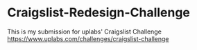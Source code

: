 # Craigslist-Redesign-Challenge
This is my submission for uplabs' Craigslist Challenge https://www.uplabs.com/challenges/craigslist-challenge
